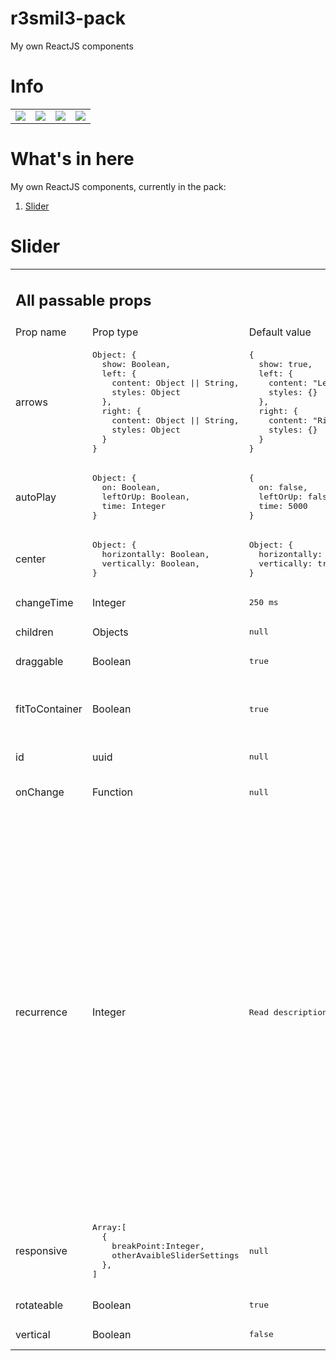 # r3smil3-pack

My own ReactJS components

<h1>Info</h1>
<table>
<tr>
<td>
<img src="https://img.shields.io/github/issues/AlbertZawadzki/r3smil3-pack">
</td>
<td>
<img src="https://img.shields.io/github/forks/AlbertZawadzki/r3smil3-pack">
</td>
<td>
<img src="https://img.shields.io/github/stars/AlbertZawadzki/r3smil3-pack">
</td>
<td>
<img src="https://img.shields.io/github/license/AlbertZawadzki/r3smil3-pack">
</td>
</tr>
</table>
<h1>What's in here</h1>
My own ReactJS components, currently in the pack:<br/>
<ol><li><a href="#slider">Slider</a></li></ol>

<h1 id="slider">Slider</h1>
<table>
<tr>
  <td colspan='4'>
    <h2>
      All passable props
    </h2>
  </td>
</tr>
  <tr>
    <td>
      Prop name
    </td>
    <td>
      Prop type
    </td>
    <td>
      Default value
    </td>
    <td>
      Description
    </td>
  </tr>
  <tr>
    <td>
      arrows
    </td>
    <td>
    <pre>Object: {
  show: Boolean,
  left: {
    content: Object || String,
    styles: Object
  },
  right: {
    content: Object || String,
    styles: Object
  }
}</pre>
    </td>
    <td>
      <pre>{
  show: true,
  left: {
    content: "Left",
    styles: {}
  },
  right: {
    content: "Right",
    styles: {}
  }
}</pre>
    </td>
    <td>
      Sets styling and content of arrows
    </td>
  </tr>
  <tr>
    <td>
      autoPlay
    </td>
    <td>
      <pre>Object: {
  on: Boolean,
  leftOrUp: Boolean,
  time: Integer
}</pre>
    </td>
    <td>
      <pre>{
  on: false,
  leftOrUp: false,
  time: 5000
}</pre>
    </td>
    <td>
     Sets slider autoplay, frequency of slides changing and direction
    </td>
  </tr>
   <tr>
    <td>
      center
    </td>
    <td><pre>Object: {
  horizontally: Boolean,
  vertically: Boolean,
}</pre>
    </td>
    <td><pre>Object: {
  horizontally: false,
  vertically: true,
}</pre>
    </td>
    <td>
     Centers all items vertically and horizontally
    </td>
  </tr> <tr>
    <td>
      changeTime
    </td>
    <td>Integer
    </td>
    <td><pre>250 ms</pre>
    </td>
    <td>
     Time of sliding slides in miliseconds
    </td>
  </tr>
   <tr>
    <td>
      children
    </td>
    <td>
     Objects
    </td>
    <td><pre>null</pre>
    </td>
    <td>
     What will be displayed as slides
    </td>
  </tr>
   <tr>
    <td>
      draggable
    </td>
    <td>
     Boolean
    </td>
    <td><pre>true</pre>
    </td>
    <td>
     Sets if slider should react on pointer
    </td>
  </tr>
   <tr>
    <td>
      fitToContainer
    </td>
    <td>
     Boolean
    </td>
    <td><pre>true</pre>
    </td>
    <td>
     Sets sliders width and height to 100% of sliders wrapper and hides everything outside of it
    </td>
  </tr>
   <tr>
    <td>
      id
    </td>
    <td>
     uuid
    </td>
    <td><pre>null</pre>
    </td>
    <td>
    Required
    </td>
  </tr>
   <tr>
    <td>
      onChange
    </td>
    <td>
     Function
    </td>
    <td><pre>null</pre>
    </td>
    <td>
     Executes function whenever slide changes
    </td>
  </tr>
   <tr>
    <td>
      recurrence
    </td>
    <td>
     Integer
    <td><pre>Read description -></pre>
    </td>
    <td>
      If slides to parent ratio is:<br/>
      <ul>
        <li>
          Lesser than 1
          <ul>
            <li>
              set recurrence to 1
            </li>
          </ul>
        </li>
        <li>
          Lesser than 2
          <ul>
            <li>
              If recurrence is greater than 5
              <ul>
                <li>
                  set recurrence to recurrence
                </li>
              </ul>
            </li>
            <li>
              Else
              <ul>
                <li>
                  set recurrence to 5
                </li>
              </ul>
            </li>
          </ul>
        </li>
        <li>
          Greater than 2
         <ul>
            <li>
              If recurrence is greater than 3
              <ul>
                <li>
                  set recurrence to recurrence
                </li>
              </ul>
            </li>
            <li>
              Else
              <ul>
                <li>
                  set recurrence to 3
                </li>
              </ul>
            </li>
          </ul>
        </li>
      </ul>
    </td>
  </tr>
  <tr>
    <td>
      responsive
    </td>
    <td><pre>Array:[
  {
    breakPoint:Integer,
    otherAvaibleSliderSettings
  },
]</pre>
    </td>
    <td><pre>null</pre>
    </td>
    <td>
     Sets breakpoints to change settings dependlingly on siteHeight (if slider is vertical) or siteWidth (if slider is horizontal)
    </td>
  </tr>
   <tr>
    <td>
      rotateable
    </td>
    <td>
     Boolean
    </td>
    <td><pre>true</pre>
    </td>
    <td>
     Sets if slider should be infinitly rotating
    </td>
  </tr>
   <tr>
    <td>
      vertical
    </td>
    <td>
     Boolean
    </td>
    <td><pre>false</pre>
    </td>
    <td>
     Sets slides vertically
    </td>
  </tr>
</table>
